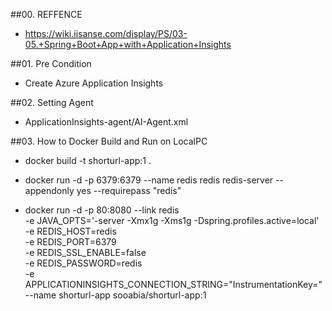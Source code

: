 ##00. REFFENCE
 - https://wiki.iisanse.com/display/PS/03-05.+Spring+Boot+App+with+Application+Insights

##01. Pre Condition
- Create Azure Application Insights

##02. Setting Agent
- ApplicationInsights-agent/AI-Agent.xml

##03. How to Docker Build and Run on LocalPC
- docker build -t shorturl-app:1 .

- docker run -d -p 6379:6379 --name redis redis redis-server --appendonly yes  --requirepass "redis"

- docker run -d -p 80:8080 --link redis \
			-e JAVA_OPTS='-server -Xmx1g -Xms1g -Dspring.profiles.active=local' \
			-e REDIS_HOST=redis \
			-e REDIS_PORT=6379 \
			-e REDIS_SSL_ENABLE=false \
			-e REDIS_PASSWORD=redis \
			-e APPLICATIONINSIGHTS_CONNECTION_STRING="InstrumentationKey=" \
			--name shorturl-app sooabia/shorturl-app:1


 
			  
